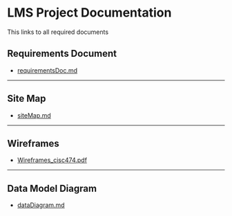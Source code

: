 # LMS Project Documentation

This links to all required documents

## Requirements Document
- [requirementsDoc.md](./requirementsDoc.md)

---

## Site Map
- [siteMap.md](./siteMap.md)

---

## Wireframes
- [Wireframes_cisc474.pdf](./Wireframes_cisc474.pdf)  

---

## Data Model Diagram
- [dataDiagram.md](./dataDiagram.md)
